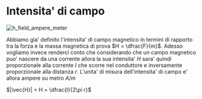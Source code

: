# Intensita' di campo  

![h_field_ampere_meter](https://user-images.githubusercontent.com/7195133/218880970-37935969-6ef5-4f57-9748-99486d5a2dd3.jpg)

Abbiamo gia' definito l'intensita' di campo magnetico in termini di rapporto tra la forza e la massa magnetica di prova $H = \dfrac{F}{m}$. Adesso vogliamo invece renderci conto che considerando che un campo magnetico puo' nascere da una corrente allora la sua intensita' $H$ sara' quindi proporzionale alla corrente $I$ che scorre nel conduttore e inversamente proporzionale alla distanza $r$. L'unita' di misura dell'intensita' di campo e' allora ampere su metro $A/m$

$|\vec{H}| = H = \dfrac{I}{2\pi r}$  